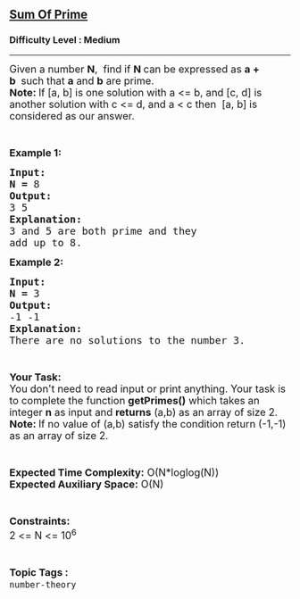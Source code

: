 <h2><a href="https://practice.geeksforgeeks.org/problems/sum-of-prime4751/1?page=13&difficulty[]=1&status[]=unsolved&sortBy=submissions">Sum Of Prime</a></h2><h3>Difficulty Level : Medium</h3><hr><div class="problems_problem_content__Xm_eO"><p><span style="font-size:18px">Given a number <strong>N</strong>,&nbsp; find if&nbsp;<strong>N&nbsp;</strong>can be expressed as&nbsp;<strong>a + b&nbsp;</strong>&nbsp;such that <strong>a</strong> and <strong>b</strong> are prime.<br>
<strong>Note: </strong>If [a, b] is one solution with a &lt;= b, and [c, d] is another solution with c &lt;= d, and a &lt; c then&nbsp; [a, b] is considered as our answer.</span></p>

<p>&nbsp;</p>

<p><span style="font-size:18px"><strong>Example 1:</strong></span></p>

<pre><span style="font-size:18px"><strong>Input:</strong></span>
<span style="font-size:18px"><strong>N = </strong>8</span>
<span style="font-size:18px"><strong>Output:</strong></span>
<span style="font-size:18px">3 5</span>
<span style="font-size:18px"><strong>Explanation:</strong></span>
<span style="font-size:18px">3 and 5 are both prime and they
add up to 8.</span></pre>

<p><span style="font-size:18px"><strong>Example 2:</strong></span></p>

<pre><span style="font-size:18px"><strong>Input:</strong></span>
<span style="font-size:18px"><strong>N = </strong>3</span>
<span style="font-size:18px"><strong>Output:</strong></span>
<span style="font-size:18px">-1 -1</span>
<span style="font-size:18px"><strong>Explanation:</strong></span>
<span style="font-size:18px">There are no solutions to the number 3.</span></pre>

<p>&nbsp;</p>

<p><span style="font-size:18px"><strong>Your Task:</strong><br>
You don't need to read input or print anything. Your task is to complete the function <strong>getPrimes()</strong> which takes an integer <strong>n</strong> as input and <strong>returns</strong> (a,b) as an array of size 2.&nbsp;<br>
<strong>Note: </strong>If no value of (a,b) satisfy the condition return (-1,-1) as an array of size 2.</span></p>

<p>&nbsp;</p>

<p><span style="font-size:18px"><strong>Expected Time Complexity:</strong> O(N*loglog(N))<br>
<strong>Expected Auxiliary Space:</strong> O(N)</span></p>

<p>&nbsp;</p>

<p><span style="font-size:18px"><strong>Constraints:</strong></span><br>
<span style="font-size:18px">2 &lt;= N &lt;= 10<sup>6</sup></span></p>
</div><br><p><span style=font-size:18px><strong>Topic Tags : </strong><br><code>number-theory</code>&nbsp;
